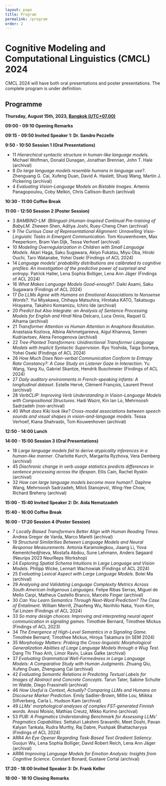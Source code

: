 ```yaml
---
layout: page
title: Program
permalink: /program
order: 2
---
```


# Cognitive Modeling and Computational Linguistics (CMCL) 2024


CMCL 2024 will have both oral presentations and poster presentations. The complete program is under definition.

## Programme

**Thursday, August 15th, 2023, [Bangkok (UTC+07.00)](https://www.worldtimebuddy.com/?pl=1&lid=1609350&h=1609350&hf=0)**

**09:00 - 09:10 Opening Remarks**

**09:15 - 09:50 Invited Speaker 1: Dr. Sandro Pezzelle**

**9:50 - 10:50 Session 1 (Oral Presentations)**
- 11 *Hierarchical syntactic structure in human-like language models*. Michael Wolfman, Donald Dunagan, Jonathan Brennan, John T. Hale (archival)
- 8 *Do large language models resemble humans in language use?*. Zhenguang G. Cai, Xufeng Duan, David A. Haslett, Shuqi Wang, Martin J. Pickering (archival)
- 4 *Evaluating Vision-Language Models on Bistable Images*. Artemis Panagopoulou, Coby Melkin, Chris Callison-Burch (archival) 

**10:30 - 11:00 Coffee Break**

**11:00 - 12:50 Session 2 (Poster Session)**
- 3 *BAMBINO-LM: (Bilingual-)Human-Inspired Continual Pre-training of BabyLM*. Zhewen Shen, Aditya Joshi, Ruey-Cheng Chen (archival)
- 9 *The Curious Case of Representational Alignment: Unravelling Visio-Linguistic Tasks in Emergent Communication*. Tom Kouwenhoven, Max Peeperkorn, Bram Van Dijk, Tessa Verhoef (archival)
- 10 *Modeling Overregularization in Children with Small Language Models*. Akari Haga, Saku Sugawara, Akiyo Fukatsu, Miyu Oba, Hiroki Ouchi, Taro Watanabe, Yohei Oseki (Findings of ACL 2024)
- 14 *Language models’ probability distributions are calibrated to cognitive profiles: An investigation of the predictive power of surprisal and entropy*. Patrick Haller, Lena Sophia Bolliger, Lena Ann Jäger (Findings of ACL 2024)
- 16 *What Makes Language Models Good-enough?*. Daiki Asami, Saku Sugawara (Findings of ACL 2024)
- 17 *Do LLMs Agree with Humans on Emotional Associations to Nonsense Words?*. Yui Miyakawa, Chihaya Matsuhira, Hirotaka KATO, Takatsugu Hirayama, Takahiro Komamizu, Ichiro Ide (archival)
- 20 *Predict but Also Integrate: an Analysis of Sentence Processing Models for English and Hindi* Nina Delcaro, Luca Onnis, Raquel G. Alhama (archival)
- 21 *Transformer Attention vs Human Attention in Anaphora Resolution*. Anastasia Kozlova, Albina Akhmetgareeva, Aigul Khanova, Semen Kudriavtsev, Alena Fenogenova (archival)
- 22 *Tree-Planted Transformers: Unidirectional Transformer Language Models with Implicit Syntactic Supervision*. Ryo Yoshida, Taiga Someya, Yohei Oseki (Findings of ACL 2024)
- 26 *How Much Does Non-verbal Communication Conform to Entropy Rate Constancy?: A Case Study on Listener Gaze in Interaction*. Yu Wang, Yang Xu, Gabriel Skantze, Hendrik Buschmeier (Findings of ACL 2024)
- 27 *Daily auditory environments in French-speaking infants: A longitudinal dataset*. Estelle Hervé, Clément François, Laurent Prevot (archival)
- 28 *VerbCLIP: Improving Verb Understanding in Vision-Language Models with Compositional Structures*. Hadi Wazni, Kin Ian Lo, Mehrnoosh Sadrzadeh (non-archival)
- 40 *What does Kiki look like? Cross-modal associations between speech sounds and visual shapes in vision-and-language models*. Tessa Verhoef, Kiana Shahrasbi, Tom Kouwenhoven (archival)

**12:50 - 14:00 Lunch**

**14:00 - 15:00 Session 3 (Oral Presentations)**
- 18 *Large language models fail to derive atypicality inferences in a human-like manner*. Charlotte Kurch, Margarita Ryzhova, Vera Demberg (archival)
- 45 *Diachronic change in verb usage statistics predicts differences in sentence processing across the lifespan*. Ellis Cain, Rachel Ryskin (archival)
- 32 *How can large language models become more human?*. Daphne Wang, Mehrnoosh Sadrzadeh, Miloš Stanojević, Wing-Yee Chow, Richard Breheny (archival)

**15:00 - 15:40 Invited Speaker 2: Dr. Aida Nematzadeh**

**15:40 - 16:00 Coffee Break**

**16:00 - 17:20	Session 4 (Poster Session)**
- 7 *Locally Biased Transformers Better Align with Human Reading Times*. Andrea Gregor de Varda, Marco Marelli (archival)
- 19 *Structural Similarities Between Language Models and Neural Response Measurements*. Antonia Karamolegkou, Jiaang Li, Yova Kementchedjhieva, Mostafa Abdou, Sune Lehmann, Anders Søgaard  (Neurips 2023 NeurReps Workshop)
- 24 *Exploring Spatial Schema Intuitions in Large Language and Vision Models*. Philipp Wicke, Lennart Wachowiak (Findings of ACL 2024)
- 25 *Evaluating Lexical Aspect with Large Language Models*. Bolei Ma (archival) 
- 29 *Analysing and Validating Language Complexity Metrics Across South American Indigenous Languages*. Felipe Ribas Serras, Miguel de Mello Carpi, Matheus Castello Branco, Marcelo Finger (archival)
- 30 *Can You Learn Semantics Through Next-Word Prediction? The Case of Entailment*. William Merrill, Zhaofeng Wu, Norihito Naka, Yoon Kim, Tal Linzen (Findings of ACL 2024)
- 33 *So many design choices: Improving and interpreting neural agent communication in signaling games*. Timothée Bernard, Timothee Mickus (Findings of ACL 2023)
- 34 *The Emergence of High-Level Semantics in a Signaling Game*. Timothée Bernard, Timothee Mickus, Hiroya Takamura  (in SEM 2024)
- 35 *Morphology Matters: Probing the Cross-linguistic Morphological Generalization Abilities of Large Language Models through a Wug Test*. Dang Thi Thao Anh, Limor Raviv, Lukas Galke (archival)
- 37 *Evaluating Grammatical Well-Formedness in Large Language Models: A Comparative Study with Human Judgments*. Zhuang Qiu, Xufeng Duan, Zhenguang Cai (archival)
- 42 *Evaluating Semantic Relations in Predicting Textual Labels for Images of Abstract and Concrete Concepts*. Tarun Tater, Sabine Schulte im Walde, Diego Frassinelli (archival)
- 46 *How Useful is Context, Actually? Comparing LLMs and Humans on Discourse Marker Prediction*. Emily Sadlier-Brown, Millie Lou, Miikka Silfverberg, Carla L. Hudson Kam (archival)
- 49 *LLMs’ morphological analyses of complex FST-generated Finnish words*. Anssi Moisio, Mathias Creutz, Mikko Kurimo (archival)
- 53 *PUB: A Pragmatics Understanding Benchmark for Assessing LLMs’ Pragmatics Capabilities*. Settaluri Lakshmi Sravanthi, Meet Doshi, Pavan Kalyan Tankala, Rudra Murthy, Raj Dabre, Pushpak Bhattacharyya (Findings of ACL 2024)
- ARR4 *An Eye Opener Regarding Task-Based Text Gradient Saliency*. Guojun Wu, Lena Sophia Bolliger, David Robert Reich, Lena Ann Jäger (archival)
- ARR6 *Improving Language Models for Emotion Analysis: Insights from Cognitive Science*. Constant Bonard, Gustave Cortal (archival)
	
**17:20 - 18:00	Invited Speaker 3: Dr. Frank Keller**
	
**18:00 - 18:10	Closing Remarks**



<!---

CMCL 2022 will have both oral presentations and poster presentations. The complete program is under definition.


## Location and Date

Dublin, Ireland and on Zoom!


<iframe src="https://www.google.com/maps/embed?pb=!1m18!1m12!1m3!1d152515.25333408735!2d-6.385787383888776!3d53.32444313848332!2m3!1f0!2f0!3f0!3m2!1i1024!2i768!4f13.1!3m3!1m2!1s0x48670e80ea27ac2f%3A0xa00c7a9973171a0!2sDublin%2C%20Ireland!5e0!3m2!1sen!2sus!4v1638508842460!5m2!1sen!2sus" width="600" height="450" style="border:0;" allowfullscreen="" loading="lazy"></iframe>

## Programme

**Tuesday, May 26th, 2022, Standard Irish Time**


**09:30 - 09:45 Opening Remarks**

**09:45 - 10:45 Keynote Talk by Andrea E. Martin**: "Explananda in cognitive models of language processing"

**10:45 - 11:00 Coffee Break**

**11:00 - 12:30 Session 1 (Oral Presentations)**

- *Eye Gaze and Self-attention: How Humans and Transformers Attend Words in Sentences.* Joshua Bensemann, Alex Yuxuan Peng, Diana Benavides Prado, Yang Chen, Neset Tan, Paul Michael Corballis, Patricia Riddle and Michael Witbrock
- *Seeing the advantage: visually grounding word embeddings to better capture human semantic knowledge.* Danny Merkx, Stefan Frank and Mirjam Ernestus
- *Visually Grounded Interpretation of Noun-Noun Compounds in English.* Inga Lang, Lonneke Van Der Plas, Malvina Nissim and Albert Gatt

**12:30 - 13:30 Lunch Break**

**13:30 - 15:00 Session 2 (Oral Presentations)**

- *A Neural Model for Compositional Word Embeddings and Sentence Processing.* Shalom Lappin and Jean-Philippe Bernardy
- *Codenames as a Game of Co-occurrence Counting.* Reka Cserhati, Istvan Kollath, Andras Kicsi and Gabor Berend
- *About Time: Do Transformers Learn Temporal Verbal Aspect?* Eleni Metheniti, Tim Van De Cruys and Nabil Hathout

**15:00 - 15:15 Coffee Break**

**15:15 - 15:30 Shared Task Presentation**

CMCL 2022 Shared Task on Multilingual and Crosslingual Prediction of Human

*Reading Behavior.* Nora Hollenstein, Emmanuele Chersoni, Cassandra L Jacobs, Yohei Oseki, Laurent Prevot and Enrico Santus


**15:30 - 17:00 Poster Session**

- *Estimating word co-occurrence probabilities from pretrained static embeddings using a log-bilinear model.* Richard Futrell
- *Predicting scalar diversity with context-driven uncertainty over alternatives.* Jennifer Hu, Roger P. Levy and Sebastian Schuster
- *Less Descriptive yet Discriminative: Quantifying the Properties of Multimodal Referring Utterances via CLIP.* Ece Takmaz, Sandro Pezzelle and Raquel Fernandez
- *Modeling the Relationship between Input Distributions and Learning Trajectories with the Tolerance Principle.* Jordan Kodner
- *NU HLT at CMCL 2022 Shared Task: Multilingual and Crosslingual Prediction of Human Reading Behavior in Universal Language Space.* Joseph Marvin Imperial
- *Team DMG at CMCL 2022 Shared Task: Transformer Adapters for the Multi and Cross-Lingual Prediction of Human Reading Behavior.* Ece Takmaz
- *Team UFAL at CMCL 2022 Shared Task: Figuring out the correct recipe for predicting Eye-Tracking features using Pretrained Language Models.* Sunit Bhattacharya, Rishu Kumar and Ondrej Bojar
- *HkAmsters at CMCL 2022 Shared Task: Predicting Eye-Tracking Data from a Gradient Boosting Framework with Linguistic Features.* Lavinia Salicchi, Rong Xiang and Yu-Yin Hsu
- *Poirot at CMCL 2022 Shared Task: Zero Shot Crosslingual Eye-Tracking Data Prediction using Multilingual Transformer Models.* Harshvardhan Srivastava
- *A Bayesian approach to phases for frequency-tagged encephalography in the cognitive neuroscience of language.* Sydney Dimmock, Cian O'Donnell, Conor Houghton (extended abstract presentation)
- *Learning Non-Local Phonological Alternations via Automatic Creation of Tiers.* Caleb Belth. (extended abstract presentation)

**17:00 - 18:00 Keynote Talk by Vera Demberg**: "Recent findings in pragmatic processing and their implications for computational modelling"

**18:00 - 18:15 Closing Remarks**

--->
